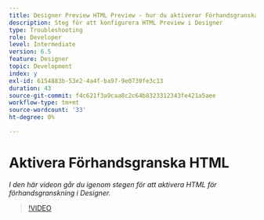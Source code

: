 ```yaml
---
title: Designer Preview HTML Preview - hur du aktiverar Förhandsgranska HTML
description: Steg för att konfigurera HTML Preview i Designer
type: Troubleshooting
role: Developer
level: Intermediate
version: 6.5
feature: Designer
topic: Development
index: y
exl-id: 6154883b-53e2-4a4f-ba97-9e0730fe3c13
duration: 43
source-git-commit: f4c621f3a9caa8c2c64b8323312343fe421a5aee
workflow-type: tm+mt
source-wordcount: '33'
ht-degree: 0%

---
```



# Aktivera Förhandsgranska HTML

*I den här videon går du igenom stegen för att aktivera HTML för förhandsgranskning i Designer.*

>[!VIDEO](https://video.tv.adobe.com/v/335498?quality=12&learn=on)
